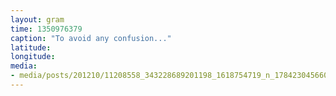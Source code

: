 ```yaml
---
layout: gram
time: 1350976379
caption: "To avoid any confusion..."
latitude: 
longitude: 
media:
- media/posts/201210/11208558_343228689201198_1618754719_n_17842304566000351.jpg
---
```

